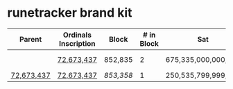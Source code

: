 # runetracker brand kit

| Parent             | Ordinals Inscription   | Block          | # in Block       | Sat              | Sattributes    | Fee (sats/vB) |
|--------------------|------------------------|----------------|------------------|------------------|----------------|---------------|
|                    | [72,673,437][link-parent]  | 852,835        | 2                | 675,335,000,000,000 | Uncommon Alpha | 5             |
| [72,673,437][link-parent] | [72,673,437][link-parent]  | *853,358*      | 1                | 250,535,799,999,999 | Omega          | 33            |






[link-parent]: https://ordiscan.com/inscription/72673437
[link-child]: https://ordiscan.com/inscription/72926699
